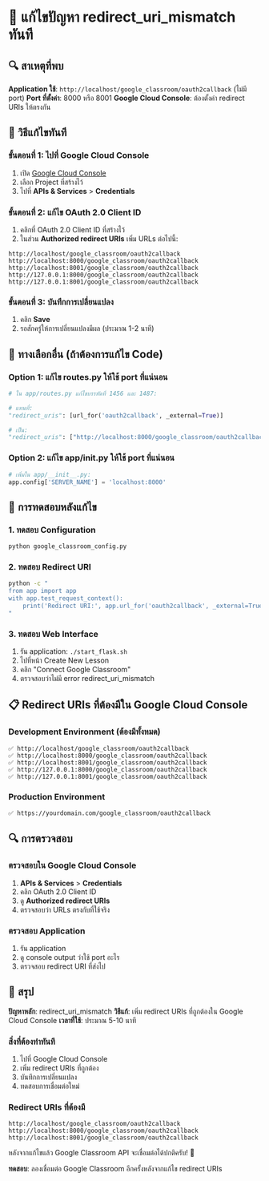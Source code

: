 # 🚨 แก้ไขปัญหา redirect_uri_mismatch ทันที

## 🔍 สาเหตุที่พบ

**Application ใช้**: `http://localhost/google_classroom/oauth2callback` (ไม่มี port)
**Port ที่ตั้งค่า**: 8000 หรือ 8001
**Google Cloud Console**: ต้องตั้งค่า redirect URIs ให้ตรงกัน

## 🚀 วิธีแก้ไขทันที

### **ขั้นตอนที่ 1: ไปที่ Google Cloud Console**

1. เปิด [Google Cloud Console](https://console.cloud.google.com/)
2. เลือก Project ที่สร้างไว้
3. ไปที่ **APIs & Services** > **Credentials**

### **ขั้นตอนที่ 2: แก้ไข OAuth 2.0 Client ID**

1. คลิกที่ OAuth 2.0 Client ID ที่สร้างไว้
2. ในส่วน **Authorized redirect URIs** เพิ่ม URLs ต่อไปนี้:

```
http://localhost/google_classroom/oauth2callback
http://localhost:8000/google_classroom/oauth2callback
http://localhost:8001/google_classroom/oauth2callback
http://127.0.0.1:8000/google_classroom/oauth2callback
http://127.0.0.1:8001/google_classroom/oauth2callback
```

### **ขั้นตอนที่ 3: บันทึกการเปลี่ยนแปลง**

1. คลิก **Save**
2. รอสักครู่ให้การเปลี่ยนแปลงมีผล (ประมาณ 1-2 นาที)

## 🔧 ทางเลือกอื่น (ถ้าต้องการแก้ไข Code)

### **Option 1: แก้ไข routes.py ให้ใช้ port ที่แน่นอน**

```python
# ใน app/routes.py แก้ไขบรรทัดที่ 1456 และ 1487:

# แทนที่:
"redirect_uris": [url_for('oauth2callback', _external=True)]

# เป็น:
"redirect_uris": ["http://localhost:8000/google_classroom/oauth2callback"]
```

### **Option 2: แก้ไข app/__init__.py ให้ใช้ port ที่แน่นอน**

```python
# เพิ่มใน app/__init__.py:
app.config['SERVER_NAME'] = 'localhost:8000'
```

## 🧪 การทดสอบหลังแก้ไข

### **1. ทดสอบ Configuration**
```bash
python google_classroom_config.py
```

### **2. ทดสอบ Redirect URI**
```bash
python -c "
from app import app
with app.test_request_context():
    print('Redirect URI:', app.url_for('oauth2callback', _external=True))
"
```

### **3. ทดสอบ Web Interface**
1. รัน application: `./start_flask.sh`
2. ไปที่หน้า Create New Lesson
3. คลิก "Connect Google Classroom"
4. ตรวจสอบว่าไม่มี error redirect_uri_mismatch

## 📋 Redirect URIs ที่ต้องมีใน Google Cloud Console

### **Development Environment (ต้องมีทั้งหมด)**
```
✅ http://localhost/google_classroom/oauth2callback
✅ http://localhost:8000/google_classroom/oauth2callback
✅ http://localhost:8001/google_classroom/oauth2callback
✅ http://127.0.0.1:8000/google_classroom/oauth2callback
✅ http://127.0.0.1:8001/google_classroom/oauth2callback
```

### **Production Environment**
```
✅ https://yourdomain.com/google_classroom/oauth2callback
```

## 🔍 การตรวจสอบ

### **ตรวจสอบใน Google Cloud Console**
1. **APIs & Services** > **Credentials**
2. คลิก OAuth 2.0 Client ID
3. ดู **Authorized redirect URIs**
4. ตรวจสอบว่า URLs ตรงกับที่ใช้จริง

### **ตรวจสอบ Application**
1. รัน application
2. ดู console output ว่าใช้ port อะไร
3. ตรวจสอบ redirect URI ที่ส่งไป

## 🎯 สรุป

**ปัญหาหลัก**: redirect_uri_mismatch
**วิธีแก้**: เพิ่ม redirect URIs ที่ถูกต้องใน Google Cloud Console
**เวลาที่ใช้**: ประมาณ 5-10 นาที

### **สิ่งที่ต้องทำทันที**
1. ไปที่ Google Cloud Console
2. เพิ่ม redirect URIs ที่ถูกต้อง
3. บันทึกการเปลี่ยนแปลง
4. ทดสอบการเชื่อมต่อใหม่

### **Redirect URIs ที่ต้องมี**
```
http://localhost/google_classroom/oauth2callback
http://localhost:8000/google_classroom/oauth2callback
http://localhost:8001/google_classroom/oauth2callback
```

หลังจากแก้ไขแล้ว Google Classroom API จะเชื่อมต่อได้ปกติครับ! 🚀

**ทดสอบ**: ลองเชื่อมต่อ Google Classroom อีกครั้งหลังจากแก้ไข redirect URIs
